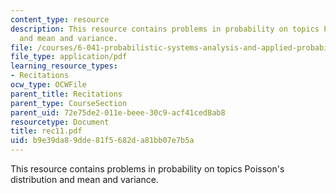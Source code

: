 ```yaml
---
content_type: resource
description: This resource contains problems in probability on topics Poisson's distribution
  and mean and variance.
file: /courses/6-041-probabilistic-systems-analysis-and-applied-probability-spring-2006/b9e39da89dde81f5682da81bb07e7b5a_rec11.pdf
file_type: application/pdf
learning_resource_types:
- Recitations
ocw_type: OCWFile
parent_title: Recitations
parent_type: CourseSection
parent_uid: 72e75de2-011e-beee-30c9-acf41ced8ab8
resourcetype: Document
title: rec11.pdf
uid: b9e39da8-9dde-81f5-682d-a81bb07e7b5a
---
```

This resource contains problems in probability on topics Poisson's distribution and mean and variance.


